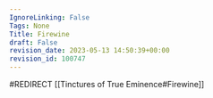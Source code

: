 ```yaml
---
IgnoreLinking: False
Tags: None
Title: Firewine
draft: False
revision_date: 2023-05-13 14:50:39+00:00
revision_id: 100747
---
```


#REDIRECT [[Tinctures of True Eminence#Firewine]]